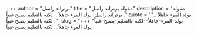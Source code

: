 +++
author = "برتراند راسل"
title = "مقولة برتراند راسل"
description = "مقولة برتراند راسل: يولد المرء جاهلاً .. لكنه بالتعليم يصبح غبياً ."
quote = '''يولد المرء جاهلاً .. لكنه بالتعليم يصبح غبياً .'''
slug = "يولد-المرء-جاهلاً--لكنه-بالتعليم-يصبح-غبياً"
+++
يولد المرء جاهلاً .. لكنه بالتعليم يصبح غبياً .
